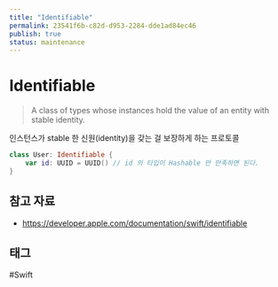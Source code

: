 ```yaml
---
title: "Identifiable"
permalink: 23541f6b-c82d-d953-2284-dde1ad84ec46
publish: true
status: maintenance
---
```


# Identifiable

> A class of types whose instances hold the value of an entity with stable identity.

인스턴스가 stable 한 신원(identity)을 갖는 걸 보장하게 하는 프로토콜

```swift
class User: Identifiable {
	var id: UUID = UUID() // id 의 타입이 Hashable 만 만족하면 된다.
}
```

## 참고 자료

- https://developer.apple.com/documentation/swift/identifiable

## 태그

#Swift